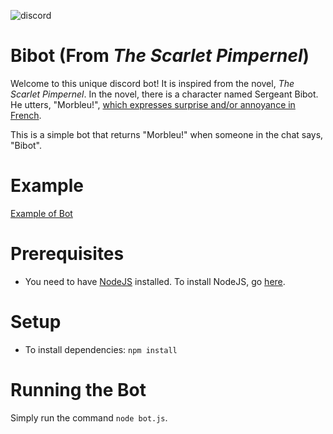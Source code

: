 ![discord](http://elisashfmw.global2.vic.edu.au/files/2016/03/Bilbot-wpap7a.jpg)

# Bibot (From _The Scarlet Pimpernel_)
Welcome to this unique discord bot! It is inspired from the novel, *The Scarlet Pimpernel*. In the novel, there is a character named Sergeant Bibot. He utters, "Morbleu!", [which expresses surprise and/or annoyance in French](https://www.lexico.com/en/definition/morbleu).

This is a simple bot that returns "Morbleu!" when someone in the chat says, "Bibot".

# Example 
[Example of Bot](https://raw.githubusercontent.com/ssharker21/Bibot/master/screenshot.png)
# Prerequisites

* You need to have [NodeJS](https://nodejs.org/en/download/) installed. To install NodeJS, go [here](http://lmgtfy.com/?q=how+to+install+nodejs).

# Setup

* To install dependencies: `npm install`

# Running the Bot

Simply run the command `node bot.js`.
